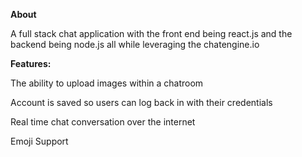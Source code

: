 **About**

A full stack chat application with the front end being react.js and the backend being node.js all while leveraging the chatengine.io

**Features:**
<p>The ability to upload images within a chatroom</p>
<p>Account is saved so users can log back in with their credentials</p>
<p>Real time chat conversation over the internet</p>
<p>Emoji Support</p>

